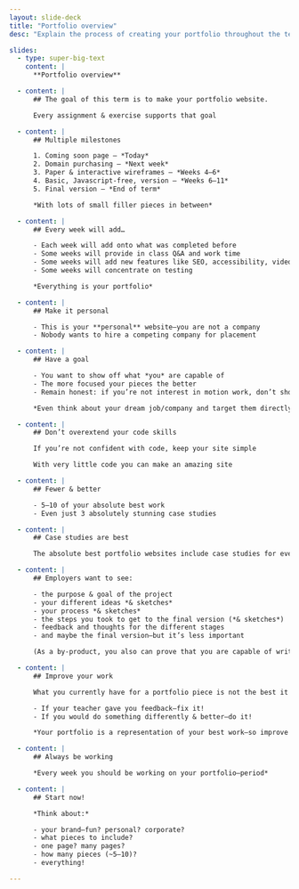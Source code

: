 ```yaml
---
layout: slide-deck
title: "Portfolio overview"
desc: "Explain the process of creating your portfolio throughout the term, expectations, and requirements."

slides:
  - type: super-big-text
    content: |
      **Portfolio overview**

  - content: |
      ## The goal of this term is to make your portfolio website.

      Every assignment & exercise supports that goal

  - content: |
      ## Multiple milestones

      1. Coming soon page — *Today*
      2. Domain purchasing — *Next week*
      3. Paper & interactive wireframes — *Weeks 4–6*
      4. Basic, Javascript-free, version — *Weeks 6–11*
      5. Final version — *End of term*

      *With lots of small filler pieces in between*

  - content: |
      ## Every week will add…

      - Each week will add onto what was completed before
      - Some weeks will provide in class Q&A and work time
      - Some weeks will add new features like SEO, accessibility, video, etc.
      - Some weeks will concentrate on testing

      *Everything is your portfolio*

  - content: |
      ## Make it personal

      - This is your **personal** website—you are not a company
      - Nobody wants to hire a competing company for placement

  - content: |
      ## Have a goal

      - You want to show off what *you* are capable of
      - The more focused your pieces the better
      - Remain honest: if you’re not interest in motion work, don’t show motion pieces

      *Even think about your dream job/company and target them directly!*

  - content: |
      ## Don’t overextend your code skills

      If you’re not confident with code, keep your site simple

      With very little code you can make an amazing site

  - content: |
      ## Fewer & better

      - 5–10 of your absolute best work
      - Even just 3 absolutely stunning case studies

  - content: |
      ## Case studies are best

      The absolute best portfolio websites include case studies for every showcased work. **Case studies are what employers are looking for.**

  - content: |
      ## Employers want to see:

      - the purpose & goal of the project
      - your different ideas *& sketches*
      - your process *& sketches*
      - the steps you took to get to the final version (*& sketches*)
      - feedback and thoughts for the different stages
      - and maybe the final version—but it’s less important

      (As a by-product, you also can prove that you are capable of writing—an extremely important trait for a designer.)

  - content: |
      ## Improve your work

      What you currently have for a portfolio piece is not the best it can be.

      - If your teacher gave you feedback—fix it!
      - If you would do something differently & better—do it!

      *Your portfolio is a representation of your best work—so improve every piece.*

  - content: |
      ## Always be working

      *Every week you should be working on your portfolio—period*

  - content: |
      ## Start now!

      *Think about:*

      - your brand—fun? personal? corporate?
      - what pieces to include?
      - one page? many pages?
      - how many pieces (~5–10)?
      - everything!

---
```

